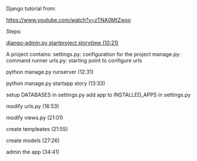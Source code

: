 Django tutorial from:

https://www.youtube.com/watch?v=zTNA0MtZwso

Steps:

[django-admin.py startproject storytime (10:21)](https://youtu.be/zTNA0MtZwso?t=10m21s)

A project contains:
settings.py: configuration for the project
manage.py: command runner
urls.py: starting point to configure urls

python manage.py runserver (12:31)

python manage.py startapp story (13:33)

setup DATABASES in settings.py
add app to INSTALLED_APPS in settings.py

modify urls.py (16:53)

modify views.py (21:01)

create templeates (21:55)

create models (27:26)

admin the app (34:41) 
